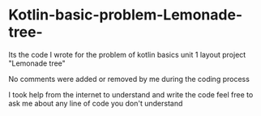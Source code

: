 # Kotlin-basic-problem-Lemonade-tree-
Its the code I wrote for the problem of kotlin basics unit 1 layout project "Lemonade tree"

No comments were added or removed by me during the coding process

I took help from the internet to understand and write the code
feel free to ask me about any line of code you don't understand
